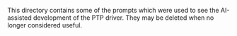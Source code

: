 This directory contains some of the prompts which were used to see the AI-assisted development of the PTP driver.  They may be deleted when no longer considered useful.
